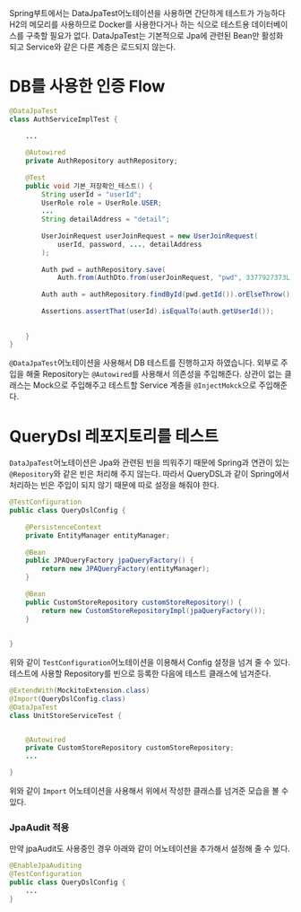 Spring부트에서는 DataJpaTest어노테이션을 사용하면 간단하게 테스트가 가능하다
H2의 메모리를 사용하므로 Docker를 사용한다거나 하는 식으로 테스트용 데이터베이스를 구축할 필요가 없다.
DataJpaTest는 기본적으로 Jpa에 관련된 Bean만 활성화 되고 Service와 같은 다른 계층은 로드되지 않는다.

# DB를 사용한 인증 Flow

```Java
@DataJpaTest  
class AuthServiceImplTest {  
  
	...
	
    @Autowired  
    private AuthRepository authRepository;  
  
    @Test  
    public void 기본_저장확인_테스트() {  
        String userId = "userId";  
        UserRole role = UserRole.USER;  
        ...
        String detailAddress = "detail";  
  
        UserJoinRequest userJoinRequest = new UserJoinRequest(  
            userId, password, ..., detailAddress  
        );  
  
        Auth pwd = authRepository.save(  
            Auth.from(AuthDto.from(userJoinRequest, "pwd", 3377927373L)));  
  
        Auth auth = authRepository.findById(pwd.getId()).orElseThrow();  
  
        Assertions.assertThat(userId).isEqualTo(auth.getUserId());  
  
  
    }  
}
```

`@DataJpaTest`어노테이션을 사용해서 DB 테스트를 진행하고자 하였습니다.
외부로 주입을 해줄 Repository는 `@Autowired`를 사용해서 의존성을 주입해준다.
상관이 없는 클래스는 Mock으로 주입해주고 테스트할 Service 계층을 `@InjectMokck`으로 주입해준다.

# QueryDsl 레포지토리를 테스트
`DataJpaTest`어노테이션은 Jpa와 관련된 빈을 띄워주기 때문에 Spring과 연관이 있는 `@Repository`와 같은 빈은 처리해 주지 않는다.
따라서 QueryDSL과 같이 Spring에서 처리하는 빈은 주입이 되지 않기 때문에 따로 설정을 해줘야 한다.

```Java
@TestConfiguration  
public class QueryDslConfig {  
  
    @PersistenceContext  
    private EntityManager entityManager;  
  
    @Bean  
    public JPAQueryFactory jpaQueryFactory() {  
        return new JPAQueryFactory(entityManager);  
    }  
  
    @Bean  
    public CustomStoreRepository customStoreRepository() {  
        return new CustomStoreRepositoryImpl(jpaQueryFactory());  
    }  
  
  
}
```
위와 같이 `TestConfiguration`어노테이션을 이용해서 Config 설정을 넘겨 줄 수 있다.   
테스트에 사용할 Repository를 빈으로 등록한 다음에 테스트 클래스에 넘겨준다.
```Java
@ExtendWith(MockitoExtension.class)  
@Import(QueryDslConfig.class)  
@DataJpaTest  
class UnitStoreServiceTest {


	@Autowired  
	private CustomStoreRepository customStoreRepository;
	...

}
```
위와 같이 `Import` 어노테이션을 사용해서 위에서 작성한 클래스를 넘겨준 모습을 볼 수 있다.
### JpaAudit 적용
만약 jpaAudit도 사용중인 경우 아래와 같이 어노테이션을 추가해서 설정해 줄 수 있다.
```Java
@EnableJpaAuditing  
@TestConfiguration  
public class QueryDslConfig {
	...
}
```
